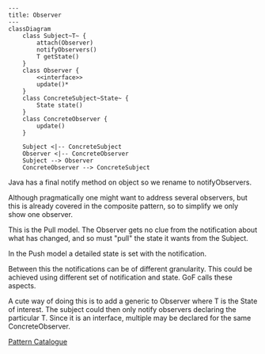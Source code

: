 ```mermaid
---
title: Observer
---
classDiagram
    class Subject~T~ {
        attach(Observer)
        notifyObservers()
        T getState()
    }
    class Observer {
        <<interface>>
        update()*
    }
    class ConcreteSubject~State~ {
        State state()
    }
    class ConcreteObserver {
        update()
    }

    Subject <|-- ConcreteSubject
    Observer <|-- ConcreteObserver
    Subject --> Observer
    ConcreteObserver --> ConcreteSubject
```

Java has a final notify method on object so we rename to notifyObservers.

Although pragmatically one might want to address several observers, but this is
already covered in the composite pattern, so to simplify we only show one
observer.

This is the Pull model. The Observer gets no clue from the notification about
what has changed, and so must "pull" the state it wants from the Subject.

In the Push model a detailed state is set with the notification.

Between this the notifications can be of different granularity. This could be 
achieved using different set of notification and state. GoF calls these aspects.

A cute way of doing this is to add a generic to Observer<T> where T is the State
of interest. The subject could then only notify observers declaring the 
particular T. Since it is an interface, multiple may be declared for the same
ConcreteObserver.

[Pattern Catalogue](../../Catalogue.md)